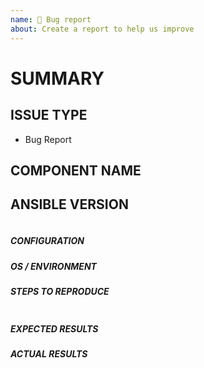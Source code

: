 ```yaml
---
name: 🐛 Bug report
about: Create a report to help us improve
---
```


<!--- Insert, BELOW THIS COMMENT
Please verify first that your issue/request is not already reported on GitHub.
-->

# SUMMARY

<!--- Insert, BELOW THIS COMMENT
Explain the problem briefly -->

## ISSUE TYPE

- Bug Report

## COMPONENT NAME

<!--- Insert, BELOW THIS COMMENT, the name of the module, plugin, task or feature.
Do not include extra details here, e.g. "vyos_command" not "the network module vyos_command" or the full path-->

## ANSIBLE VERSION

<!--- Paste, BELOW THIS COMMENT, verbatim output from "ansible --version" between quotes below -->
```

```

##### CONFIGURATION

<!--- If using Ansible 2.4 or above, paste, BELOW THIS COMMENT, the results of "ansible-config dump --only-changed"
Otherwise, mention any settings you have changed/added/removed in ansible.cfg
(or using the ANSIBLE_* environment variables).-->

##### OS / ENVIRONMENT

<!--- Mention, BELOW THIS COMMENT, the OS you are running Ansible from, and the OS you are
managing, or say "N/A" for anything that is not platform-specific.
Also mention the specific version of what you are trying to control,
e.g. if this is a network bug the version of firmware on the network device.-->

##### STEPS TO REPRODUCE

<!--- For bugs, show exactly how to reproduce the problem, using a minimal test-case.
For new features, show how the feature would be used. -->

<!--- Paste example playbooks or commands between quotes below -->
```yaml

```

<!--- You can also paste gist.github.com links for larger files -->

##### EXPECTED RESULTS

<!--- What did you expect to happen when running the steps above? -->

##### ACTUAL RESULTS

<!--- What actually happened? If possible run with extra verbosity (-vvvv) -->

<!--- Paste verbatim command output between quotes below -->
```

```
